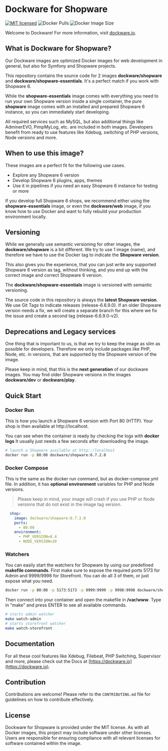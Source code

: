 # Dockware for Shopware

[![MIT licensed](https://img.shields.io/github/license/dockware/shopware.svg?style=flat-square)](https://github.com/dockware/dockware/blob/master/LICENSE)
![Docker Pulls](https://img.shields.io/docker/pulls/dockware/shopware)
![Docker Image Size](https://img.shields.io/docker/image-size/dockware/shopware)

Welcome to Dockware! For more information, visit [dockware.io](https://dockware.io).

## What is Dockware for Shopware?

Our Dockware images are optimized Docker images for web development in general, but also for Symfony and Shopware projects.

This repository contains the source code for 2 images **dockware/shopware** and **dockware/shopware-essentials**.
It's a perfect match if you work with Shopware 6.

While the **shopware-essentials** image comes with everything you need to run your own Shopware version inside a single container,
the pure **shopware** image comes with an installed and prepared Shopware 6 instance, so you can immediately start developing.

All required services such as MySQL, but also additional things like AdminerEVO, PimpMyLog, etc. are included in both images.
Developers benefit from ready to use features like Xdebug, switching of PHP versions, Node versions and more.

## When to use this image?

These images are a perfect fit for the following use cases.

* Explore any Shopware 6 version
* Develop Shopware 6 plugins, apps, themes
* Use it in pipelines if you need an easy Shopware 6 instance for testing or more

If you develop full Shopware 6 shops, we recommend either using the **shopware-essentials** image, or even the **dockware/web** image, if you
know how to use Docker and want to fully rebuild your production environment locally.

## Versioning

While we generally use semantic versioning for other images, the **dockware/shopware** is a bit different.
We try to use 1 image (name), and therefore we have to use the Docker tag to indicate the **Shopware version**.

This also gives you the experience, that you can just write any supported Shopware 6 version as tag, without thinking,
and you end up with the correct image and correct Shopware 6 version.

The **dockware/shopware-essentials** image is versioned with semantic versioning.

The source code in this repository is always the **latest Shopware version**.
We use Git Tags to indicate releases (release-6.6.9.0).
If an older Shopware version needs a fix, we will create a separate branch for this where we fix the issue and create a second tag (release-6.6.9.0-v2).

## Deprecations and Legacy services

One thing that is important to us, is that we try to keep the image as slim as possible for developers.
Therefore we only include packages like PHP, Node, etc. in versions, that are supported by the Shopware version of the image.

Please keep in mind, that this is the **next generation** of our dockware images.
You may find older Shopware versions in the images **dockware/dev** or **dockware/play**.

## Quick Start

### Docker Run

This is how you launch a Shopware 6 version with Port 80 (HTTP).
Your shop is then available at http://localhost.

You can see when the container is ready by checking the logs with **docker logs**
It usually just needs a few seconds after downloading the image.

```bash 
# launch a Shopware available at http::/localhost
docker run -p 80:80 dockware/shopware:6.7.2.0
```

### Docker Compose

This is the same as the docker run command, but as docker-compose.yml file.
In addition, it has **optional environment** variables for PHP and Node versions.

> Please keep in mind, your image will crash if you use PHP or Node versions that do not exist in the image tag version.

```yaml
  shop:
    image: dockware/shopware:6.7.2.0
    ports:
      - 80:80
    environment:
      - PHP_VERSION=8.4
      - NODE_VERSION=20
```

### Watchers

You can easily start the watchers for Shopware by using our predefined **makefile commands**.
First make sure to expose the required ports 5173 for Admin and 9999/9998 for Storefront.
You can do all 3 of them, or just expose what you need.

```bash
docker run -p 80:80 -p 5173:5173 -p 9999:9999 -p 9998:9998 dockware/shopware:6.7.2.0
```

Then connect into your container and open the makefile in **/var/www**.
Type in "make" and press ENTER to see all available commands.

```bash
# starts admin watcher
make watch-admin
# starts storefront watcher
make watch-storefront
```

## Documentation

For all these cool features like Xdebug, Filebeat, PHP Switching, Supervisor and more,
please check out the Docs at [https://dockware.io](https://dockware.io).

## Contribution

Contributions are welcome! Please refer to the `CONTRIBUTING.md` file for guidelines on how to contribute effectively.

## License

Dockware for Shopware is provided under the MIT license. As with all Docker images, this project may include software under other licenses.
Users are responsible for ensuring compliance with all relevant licenses for software contained within the image.